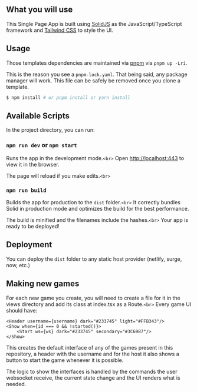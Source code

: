 ## What you will use

This Single Page App is built using [SolidJS](https://docs.solidjs.com/) as the JavaScript/TypeScript framework and [Tailwind CSS](https://tailwindcss.com/docs/installation/using-vite) to style the UI.

## Usage

Those templates dependencies are maintained via [pnpm](https://pnpm.io) via `pnpm up -Lri`.

This is the reason you see a `pnpm-lock.yaml`. That being said, any package manager will work. This file can be safely be removed once you clone a template.

```bash
$ npm install # or pnpm install or yarn install
```

## Available Scripts

In the project directory, you can run:

### `npm run dev` or `npm start`

Runs the app in the development mode.`<br>`
Open [http://localhost:443](http://localhost:443) to view it in the browser.

The page will reload if you make edits.`<br>`

### `npm run build`

Builds the app for production to the `dist` folder.`<br>`
It correctly bundles Solid in production mode and optimizes the build for the best performance.

The build is minified and the filenames include the hashes.`<br>`
Your app is ready to be deployed!

## Deployment

You can deploy the `dist` folder to any static host provider (netlify, surge, now, etc.)

## Making new games

For each new game you create, you will need to create a file for it in the views directory and add its class at index.tsx as a Route.`<br>`
Every game UI should have:

```
<Header username={username} dark="#233745" light="#FFB343"/>
<Show when={id === 0 && !started()}>
    <Start ws={ws} dark="#233745" secondary="#3C6987"/>
</Show>
```

This creates the default interface of any of the games present in this repository, a header with the username and for the host it also shows a button to start the game whenever it is possible.

The logic to show the interfaces is handled by the commands the user websocket receive, the current state change and the UI renders what is needed.
